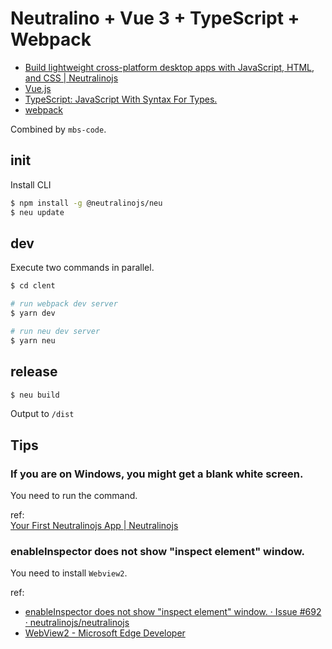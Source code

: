 # Neutralino + Vue 3 + TypeScript + Webpack

- [Build lightweight cross\-platform desktop apps with JavaScript, HTML, and CSS \| Neutralinojs](https://neutralino.js.org/)
- [Vue\.js](https://jp.vuejs.org/index.html)
- [TypeScript: JavaScript With Syntax For Types\.](https://www.typescriptlang.org/)
- [webpack](https://webpack.js.org/)

Combined by `mbs-code`.  

## init

Install CLI

```bash
$ npm install -g @neutralinojs/neu
$ neu update
```


## dev

Execute two commands in parallel.  

```bash
$ cd clent

# run webpack dev server
$ yarn dev

# run neu dev server
$ yarn neu
```


## release

```bash
$ neu build
```

Output to `/dist`  


## Tips

### If you are on Windows, you might get a blank white screen.

You need to run the command.  

ref:  
[Your First Neutralinojs App \| Neutralinojs](https://neutralino.js.org/docs/getting-started/your-first-neutralinojs-app/#step-1-creating-a-new-app)  

### enableInspector does not show "inspect element" window.

You need to install `Webview2`.  

ref:  
- [enableInspector does not show "inspect element" window\. · Issue \#692 · neutralinojs/neutralinojs](https://github.com/neutralinojs/neutralinojs/issues/692)  
- [WebView2 \- Microsoft Edge Developer](https://developer.microsoft.com/ja-jp/microsoft-edge/webview2/)  
